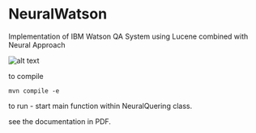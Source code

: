 # NeuralWatson
Implementation of IBM Watson QA System using Lucene combined with Neural Approach


![alt text](http://url/to/img.png)


to compile 

```
mvn compile -e
```

to run  - start main function within NeuralQuering class.

see the documentation in PDF.
